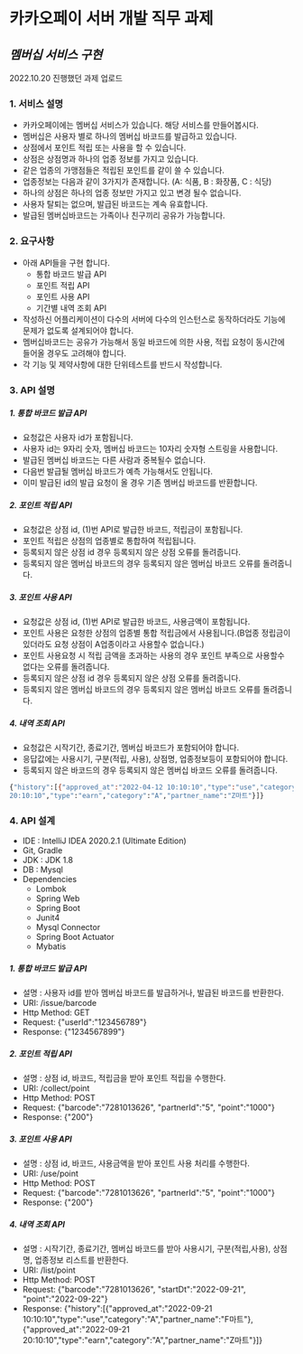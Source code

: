 # 카카오페이 서버 개발 직무 과제
## _멤버십 서비스 구현_

2022.10.20 진행했던 과제 업로드

### 1. 서비스 설명
- 카카오페이에는 멤버십 서비스가 있습니다. 해당 서비스를 만들어봅시다.
- 멤버십은 사용자 별로 하나의 멤버십 바코드를 발급하고 있습니다.
- 상점에서 포인트 적립 또는 사용을 할 수 있습니다.
- 상점은 상점명과 하나의 업종 정보를 가지고 있습니다.
- 같은 업종의 가맹점들은 적립된 포인트를 같이 쓸 수 있습니다.
- 업종정보는 다음과 같이 3가지가 존재합니다. (A: 식품, B : 화장품, C : 식당)
- 하나의 상점은 하나의 업종 정보만 가지고 있고 변경 될수 없습니다.
- 사용자 탈퇴는 없으며, 발급된 바코드는 계속 유효합니다.
- 발급된 멤버십바코드는 가족이나 친구끼리 공유가 가능합니다.

### 2. 요구사항
- 아래 API들을 구현 합니다.
  - 통합 바코드 발급 API
  - 포인트 적립 API
  - 포인트 사용 API
  - 기간별 내역 조회 API
- 작성하신 어플리케이션이 다수의 서버에 다수의 인스턴스로 동작하더라도 기능에 문제가 없도록 설계되어야 합니다.
- 멤버십바코드는 공유가 가능해서 동일 바코드에 의한 사용, 적립 요청이 동시간에 들어올 경우도 고려해야 합니다.
- 각 기능 및 제약사항에 대한 단위테스트를 반드시 작성합니다.

### 3. API 설명
##### 1. 통합 바코드 발급 API
- 요청값은 사용자 id가 포함됩니다.
- 사용자 id는 9자리 숫자, 멤버십 바코드는 10자리 숫자형 스트링을 사용합니다.
- 발급된 멤버십 바코드는 다른 사람과 중복될수 없습니다.
- 다음번 발급될 멤버십 바코드가 예측 가능해서도 안됩니다.
- 이미 발급된 id의 발급 요청이 올 경우 기존 멤버십 바코드를 반환합니다.

##### 2. 포인트 적립 API
- 요청값은 상점 id, (1)번 API로 발급한 바코드, 적립금이 포함됩니다.
- 포인트 적립은 상점의 업종별로 통합하여 적립됩니다.
- 등록되지 않은 상점 id 경우 등록되지 않은 상점 오류를 돌려줍니다.
- 등록되지 않은 멤버십 바코드의 경우 등록되지 않은 멤버십 바코드 오류를 돌려줍니다.

##### 3. 포인트 사용 API
- 요청값은 상점 id, (1)번 API로 발급한 바코드, 사용금액이 포함됩니다.
- 포인트 사용은 요청한 상점의 업종별 통합 적립금에서 사용됩니다.(B업종 정립금이 있더라도 요청 상점이 A업종이라고 사용할수 없습니다.)
- 포인트 사용요청 시 적립 금액을 초과하는 사용의 경우 포인트 부족으로 사용할수 없다는 오류를 돌려줍니다.
- 등록되지 않은 상점 id 경우 등록되지 않은 상점 오류를 돌려줍니다.
- 등록되지 않은 멤버십 바코드의 경우 등록되지 않은 멤버십 바코드 오류를 돌려줍니다.

##### 4. 내역 조회 API
- 요청값은 시작기간, 종료기간, 멤버십 바코드가 포함되어야 합니다.
- 응답값에는 사용시기, 구분(적립, 사용), 상점명, 업종정보등이 포함되어야 합니다.
- 등록되지 않은 바코드의 경우 등록되지 않은 멤버십 바코드 오류를 돌려줍니다.
```sh
{"history":[{"approved_at":"2022-04-12 10:10:10","type":"use","category":"A","partner_name":"F마트"},{"approved_at":"2022-04-12
20:10:10","type":"earn","category":"A","partner_name":"Z마트"}]}
```

### 4. API 설계
- IDE : IntelliJ IDEA 2020.2.1 (Ultimate Edition)
- Git, Gradle
- JDK : JDK 1.8
- DB : Mysql
- Dependencies
  - Lombok
  - Spring Web
  - Spring Boot
  - Junit4
  - Mysql Connector
  - Spring Boot Actuator
  - Mybatis

##### 1. 통합 바코드 발급 API
- 설명 : 사용자 id를 받아 멤버십 바코드를 발급하거나, 발급된 바코드를 반환한다.
- URI: /issue/barcode
- Http Method: GET
- Request: {"userId":"123456789"}
- Response: {"1234567899"}

##### 2. 포인트 적립 API
- 설명 : 상점 id, 바코드, 적립금을 받아 포인트 적립을 수행한다.
- URI: /collect/point
- Http Method: POST
- Request: {"barcode":"7281013626", "partnerId":"5", "point":"1000"}
- Response: {"200"}

##### 3. 포인트 사용 API
- 설명 : 상점 id, 바코드, 사용금액을 받아 포인트 사용 처리를 수행한다.
- URI: /use/point
- Http Method: POST
- Request: {"barcode":"7281013626", "partnerId":"5", "point":"1000"}
- Response: {"200"}

##### 4. 내역 조회 API
- 설명 : 시작기간, 종료기간, 멤버십 바코드를 받아 사용시기, 구분(적립,사용), 상점명, 업종정보 리스트를 반환한다.
- URI: /list/point
- Http Method: POST
- Request: {"barcode":"7281013626", "startDt":"2022-09-21", "point":"2022-09-22"}
- Response: {"history":[{"approved_at":"2022-09-21 10:10:10","type":"use","category":"A","partner_name":"F마트"},{"approved_at":"2022-09-21 20:10:10","type":"earn","category":"A","partner_name":"Z마트"}]}


